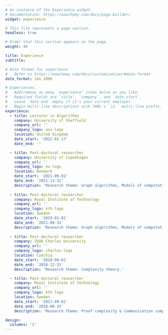 ```yaml
---
# An instance of the Experience widget.
# Documentation: https://wowchemy.com/docs/page-builder/
widget: experience

# This file represents a page section.
headless: true

# Order that this section appears on the page.
weight: 40

title: Experience
subtitle:

# Date format for experience
#   Refer to https://wowchemy.com/docs/customization/#date-format
date_format: Jan 2006

# Experiences.
#   Add/remove as many `experience` items below as you like.
#   Required fields are `title`, `company`, and `date_start`.
#   Leave `date_end` empty if it's your current employer.
#   Begin multi-line descriptions with YAML's `|2-` multi-line prefix.
experience:
  - title: Lecturer in Algorithms
    company: University of Sheffield
    company_url: ''
    company_logo: uos-logo
    location: United Kingdom
    date_start: '2022-01-17'
    date_end: ''

  - title: Post-doctoral researcher
    company: University of Copenhagen
    company_url: ''
    company_logo: ku-logo
    location: Denmark
    date_start: '2021-09-01'
    date_end: '2021-12-31'
    description: 'Research theme: Graph algorithms, Models of computations, e.g., distributed, streaming, query, communication, etc.'
        
  - title: Post-doctoral researcher
    company: Royal Institute of Technology
    company_url: ''
    company_logo: kth-logo
    location: Sweden
    date_start: '2019-01-01'
    date_end: '2021-08-31'
    description: 'Research theme: Graph algorithms, Models of computations, e.g., distributed, streaming, query, communication, etc'
    
  - title: Post-doctoral researcher
    company: IUUK Charles University
    company_url: ''
    company_logo: charles-logo
    location: Czechia
    date_start: '2018-09-01'
    date_end: '2018-12-31'
    description: 'Research theme: Complexity theory.'

  - title: Post-doctoral researcher
    company: Royal Institute of Technology
    company_url: ''
    company_logo: kth-logo
    location: Sweden
    date_start: '2017-09-01'
    date_end: '2018-08-31'
    description: 'Research theme: Proof complexity & Communication complexity.'

design:
  columns: '2'
---
```

